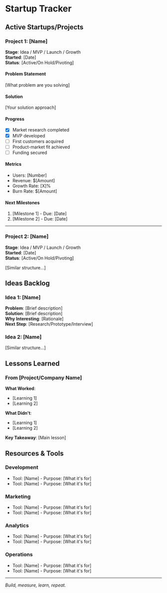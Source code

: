 # Startup Tracker

## Active Startups/Projects

### Project 1: [Name]
**Stage**: Idea / MVP / Launch / Growth  
**Started**: [Date]  
**Status**: [Active/On Hold/Pivoting]  

#### Problem Statement
[What problem are you solving]

#### Solution
[Your solution approach]

#### Progress
- [x] Market research completed
- [x] MVP developed
- [ ] First customers acquired
- [ ] Product-market fit achieved
- [ ] Funding secured

#### Metrics
- Users: [Number]
- Revenue: $[Amount]
- Growth Rate: [X]%
- Burn Rate: $[Amount]

#### Next Milestones
1. [Milestone 1] - Due: [Date]
2. [Milestone 2] - Due: [Date]

---

### Project 2: [Name]
**Stage**: Idea / MVP / Launch / Growth  
**Started**: [Date]  
**Status**: [Active/On Hold/Pivoting]  

[Similar structure...]

## Ideas Backlog

### Idea 1: [Name]
**Problem**: [Brief description]  
**Solution**: [Brief description]  
**Why Interesting**: [Rationale]  
**Next Step**: [Research/Prototype/Interview]  

### Idea 2: [Name]
[Similar structure...]

## Lessons Learned

### From [Project/Company Name]
**What Worked**:
- [Learning 1]
- [Learning 2]

**What Didn't**:
- [Learning 1]
- [Learning 2]

**Key Takeaway**: [Main lesson]

## Resources & Tools

### Development
- Tool: [Name] - Purpose: [What it's for]
- Tool: [Name] - Purpose: [What it's for]

### Marketing
- Tool: [Name] - Purpose: [What it's for]
- Tool: [Name] - Purpose: [What it's for]

### Analytics
- Tool: [Name] - Purpose: [What it's for]
- Tool: [Name] - Purpose: [What it's for]

### Operations
- Tool: [Name] - Purpose: [What it's for]
- Tool: [Name] - Purpose: [What it's for]

---

*Build, measure, learn, repeat.*
